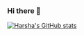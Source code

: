 ### Hi there 👋

<!--
**Starlord-Code/Starlord-Code** is a ✨ _special_ ✨ repository because its `README.md` (this file) appears on your GitHub profile.

Here are some ideas to get you started:

- 🔭 I’m currently working on ...
- 🌱 I’m currently learning ...
- 👯 I’m looking to collaborate on ...
- 🤔 I’m looking for help with ...
- 💬 Ask me about ...
- 📫 How to reach me: ...
- 😄 Pronouns: ...
- ⚡ Fun fact: ...
-->

[![Harsha's GitHub stats](https://github-readme-stats.vercel.app/api?username=Starlord-Code)](https://github.com/anuraghazra/github-readme-stats)
